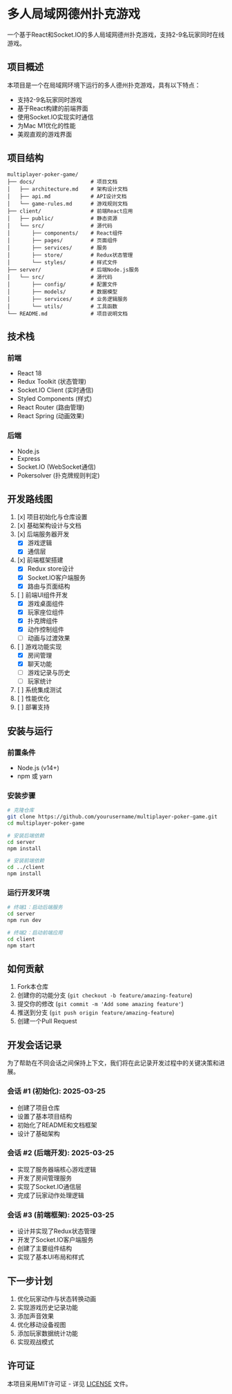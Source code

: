 # 多人局域网德州扑克游戏

一个基于React和Socket.IO的多人局域网德州扑克游戏，支持2-9名玩家同时在线游戏。

## 项目概述

本项目是一个在局域网环境下运行的多人德州扑克游戏，具有以下特点：

- 支持2-9名玩家同时游戏
- 基于React构建的前端界面
- 使用Socket.IO实现实时通信
- 为Mac M1优化的性能
- 美观直观的游戏界面

## 项目结构

```
multiplayer-poker-game/
├── docs/                  # 项目文档
│   ├── architecture.md    # 架构设计文档
│   ├── api.md             # API设计文档
│   └── game-rules.md      # 游戏规则文档
├── client/                # 前端React应用
│   ├── public/            # 静态资源
│   └── src/               # 源代码
│       ├── components/    # React组件
│       ├── pages/         # 页面组件
│       ├── services/      # 服务 
│       ├── store/         # Redux状态管理
│       └── styles/        # 样式文件
├── server/                # 后端Node.js服务
│   └── src/               # 源代码
│       ├── config/        # 配置文件
│       ├── models/        # 数据模型
│       ├── services/      # 业务逻辑服务
│       └── utils/         # 工具函数
└── README.md              # 项目说明文档
```

## 技术栈

### 前端
- React 18
- Redux Toolkit (状态管理)
- Socket.IO Client (实时通信)
- Styled Components (样式)
- React Router (路由管理)
- React Spring (动画效果)

### 后端
- Node.js
- Express
- Socket.IO (WebSocket通信)
- Pokersolver (扑克牌规则判定)

## 开发路线图

1. [x] 项目初始化与仓库设置
2. [x] 基础架构设计与文档
3. [x] 后端服务器开发
   - [x] 游戏逻辑
   - [x] 通信层
4. [x] 前端框架搭建
   - [x] Redux store设计
   - [x] Socket.IO客户端服务
   - [x] 路由与页面结构
5. [ ] 前端UI组件开发
   - [x] 游戏桌面组件
   - [x] 玩家座位组件
   - [x] 扑克牌组件
   - [x] 动作控制组件
   - [ ] 动画与过渡效果
6. [ ] 游戏功能实现
   - [x] 房间管理
   - [x] 聊天功能
   - [ ] 游戏记录与历史
   - [ ] 玩家统计
7. [ ] 系统集成测试
8. [ ] 性能优化
9. [ ] 部署支持

## 安装与运行

### 前置条件
- Node.js (v14+)
- npm 或 yarn

### 安装步骤
```bash
# 克隆仓库
git clone https://github.com/yourusername/multiplayer-poker-game.git
cd multiplayer-poker-game

# 安装后端依赖
cd server
npm install

# 安装前端依赖
cd ../client
npm install
```

### 运行开发环境
```bash
# 终端1：启动后端服务
cd server
npm run dev

# 终端2：启动前端应用
cd client
npm start
```

## 如何贡献

1. Fork本仓库
2. 创建你的功能分支 (`git checkout -b feature/amazing-feature`)
3. 提交你的修改 (`git commit -m 'Add some amazing feature'`)
4. 推送到分支 (`git push origin feature/amazing-feature`)
5. 创建一个Pull Request

## 开发会话记录

为了帮助在不同会话之间保持上下文，我们将在此记录开发过程中的关键决策和进展。

### 会话 #1 (初始化): 2025-03-25
- 创建了项目仓库
- 设置了基本项目结构
- 初始化了README和文档框架
- 设计了基础架构

### 会话 #2 (后端开发): 2025-03-25
- 实现了服务器端核心游戏逻辑
- 开发了房间管理服务
- 实现了Socket.IO通信层
- 完成了玩家动作处理逻辑

### 会话 #3 (前端框架): 2025-03-25
- 设计并实现了Redux状态管理
- 开发了Socket.IO客户端服务
- 创建了主要组件结构
- 实现了基本UI布局和样式

## 下一步计划

1. 优化玩家动作与状态转换动画
2. 实现游戏历史记录功能
3. 添加声音效果
4. 优化移动设备视图
5. 添加玩家数据统计功能
6. 实现观战模式

## 许可证

本项目采用MIT许可证 - 详见 [LICENSE](LICENSE) 文件。

